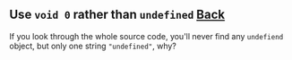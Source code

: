 ## Use `void 0` rather than `undefined` [Back](./../underscore.md)

If you look through the whole source code, you'll never find any `undefiend` object, but only one string `"undefined"`, why?



